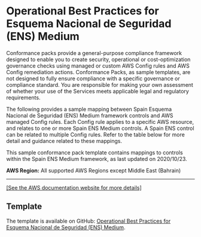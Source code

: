 # Operational Best Practices for Esquema Nacional de Seguridad \(ENS\) Medium<a name="operational-best-practices-for-ens-medium"></a>

Conformance packs provide a general\-purpose compliance framework designed to enable you to create security, operational or cost\-optimization governance checks using managed or custom AWS Config rules and AWS Config remediation actions\. Conformance Packs, as sample templates, are not designed to fully ensure compliance with a specific governance or compliance standard\. You are responsible for making your own assessment of whether your use of the Services meets applicable legal and regulatory requirements\. 

The following provides a sample mapping between Spain Esquema Nacional de Seguridad \(ENS\) Medium framework controls and AWS managed Config rules\. Each Config rule applies to a specific AWS resource, and relates to one or more Spain ENS Medium controls\. A Spain ENS control can be related to multiple Config rules\. Refer to the table below for more detail and guidance related to these mappings\. 

This sample conformance pack template contains mappings to controls within the Spain ENS Medium framework, as last updated on 2020/10/23\.

**AWS Region:** All supported AWS Regions except Middle East \(Bahrain\)


****  
[\[See the AWS documentation website for more details\]](http://docs.aws.amazon.com/config/latest/developerguide/operational-best-practices-for-ens-medium.html)

## Template<a name="ens-medium-conformance-pack-sample"></a>

The template is available on GitHub: [Operational Best Practices for Esquema Nacional de Seguridad \(ENS\) Medium](https://github.com/awslabs/aws-config-rules/blob/master/aws-config-conformance-packs/Operational-Best-Practices-for-CCN-ENS-Medium.yaml)\.